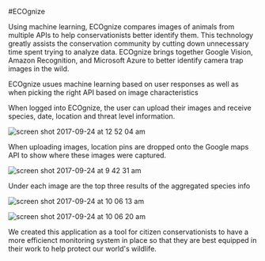 #ECOgnize

Using  machine learning, ECOgnize compares images of animals from multiple APIs to help conservationists better identify them.  This technology greatly assists the conservation community by cutting down unnecessary time spent trying to analyze data. ECOgnize brings together Google Vision, Amazon Recognition, and Microsoft Azure to better identify camera trap images in the wild.

ECOgnize usues machine learning based on user responses as well as when picking the right API based on image characteristics 

When logged into ECOgnize, the user can upload their images and receive species, date, location and threat level information. 

![screen shot 2017-09-24 at 12 52 04 am](https://user-images.githubusercontent.com/17747867/30784738-b59b213a-a10f-11e7-8f14-ebc9607d7d6b.png)

When uploading images, location pins are dropped onto the Google maps API to show where these images were captured. 

![screen shot 2017-09-24 at 9 42 31 am](https://user-images.githubusercontent.com/17747867/30784789-e91ae698-a110-11e7-8959-df3b3b7b9eb0.png)

Under each image are the top three results of the aggregated species info

![screen shot 2017-09-24 at 10 06 13 am](https://user-images.githubusercontent.com/17747867/30784798-034da55a-a111-11e7-962f-bb53c39ef4d3.png)

![screen shot 2017-09-24 at 10 06 20 am](https://user-images.githubusercontent.com/17747867/30784800-056be7e8-a111-11e7-9384-78efe741ce00.png)

We created this application as a tool for citizen conservationists to have a more efficienct monitoring system in place so that they are best equipped in their work to help protect our world's wildlife. 
